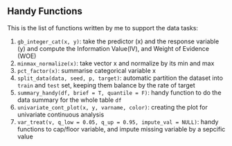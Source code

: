 ## Handy Functions

This is the list of functions written by me to support the data tasks: 

1. `gb_integer_cat(x, y)`: take the predictor (x) and the response variable (y) and compute the Information Value(IV), and Weight of Evidence (WOE)
2. `minmax_normalize(x)`: take vector x and normalize by its min and max
3. `pct_factor(x)`: summarise categorical variable x
4. `split_data(data, seed, p, target)`: automatic partition the dataset into `train` and `test` set, keeping them balance by the rate of target
5. `summary_handy(df, brief = T, quantile = F)`: handy function to do the data summary for the whole table `df`
6. `univariate_cont_plot(x, y, varname, color)`: creating the plot for univariate continuous analysis
7. `var_treat(v, q_low = 0.05, q_up = 0.95, impute_val = NULL)`: handy functions to cap/floor variable, and impute missing variable by a sepcific value
